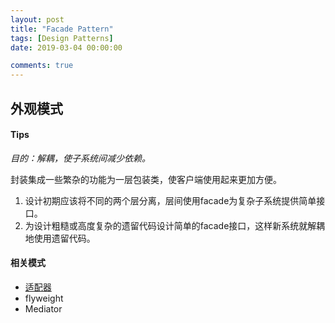```yaml
---
layout: post
title: "Facade Pattern"
tags: [Design Patterns]
date: 2019-03-04 00:00:00

comments: true
---  
```


## 外观模式  

#### Tips  

*目的：解耦，使子系统间减少依赖。*

封装集成一些繁杂的功能为一层包装类，使客户端使用起来更加方便。  

1. 设计初期应该将不同的两个层分离，层间使用facade为复杂子系统提供简单接口。  
2. 为设计粗糙或高度复杂的遗留代码设计简单的facade接口，这样新系统就解耦地使用遗留代码。

#### 相关模式  

* [适配器](https://fuyangzhen.github.io/2019/03/04/DP-Adapter-Pattern/)
* flyweight  
* Mediator





<!--more-->  